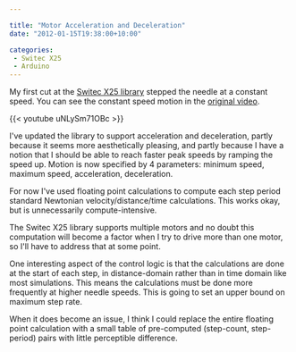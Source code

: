 ```yaml
---

title: "Motor Acceleration and Deceleration"
date: "2012-01-15T19:38:00+10:00"

categories:
 - Switec X25
 - Arduino
---
```


My first cut at the [Switec X25 library](https://github.com/clearwater/gaugette)
stepped the needle at a constant speed.  You can see the constant speed
motion in the [original video](http://www.youtube.com/watch?v=vwAxRk_5oXA).

{{< youtube  uNLySm71OBc >}}

I've updated the library to support acceleration and deceleration, partly because
it seems more aesthetically pleasing, and partly because I have a notion that
I should be able to reach faster peak speeds by ramping the speed up.  Motion is
now specified by 4 parameters: minimum speed, maximum speed, acceleration, deceleration.

For now I've used floating point calculations to compute each step period
standard Newtonian velocity/distance/time
calculations.  This works okay, but is unnecessarily compute-intensive.

The Switec X25 library supports multiple motors
and no doubt this computation will become a factor when I try to drive more than
one motor, so I'll have to address that at some point. 

One interesting aspect of the control logic is that the calculations are done at the start
of each step, in distance-domain rather than in time domain like most simulations.
This means the calculations must be done more frequently at higher needle
speeds.  This is going to set an upper bound on maximum step rate.

When it does become an issue, 
I think I could replace the entire floating point calculation with a small table of pre-computed
(step-count, step-period) pairs with little perceptible difference.
